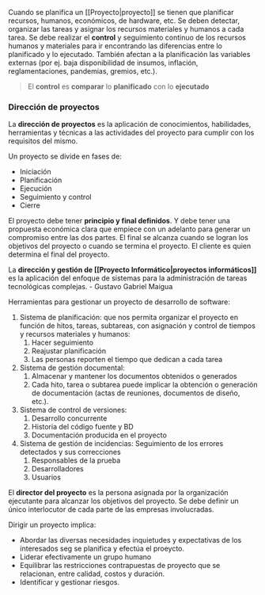 Cuando se planifica un [[Proyecto|proyecto]] se tienen que planificar recursos, humanos, económicos, de hardware, etc. Se deben detectar, organizar las tareas y asignar los recursos materiales y humanos a cada tarea.  Se debe realizar el **control** y seguimiento continuo de los recursos humanos y materiales para ir encontrando las diferencias entre lo planificado y lo ejecutado. También afectan a la planificación las variables externas (por ej. baja disponibilidad de insumos, inflación, reglamentaciones, pandemias, gremios, etc.).

> El **control** es **comparar** lo **planificado** con lo **ejecutado**

### Dirección de proyectos
La **dirección de proyectos** es la aplicación de conocimientos, habilidades, herramientas y técnicas a las actividades del proyecto para cumplir con los requisitos del mismo.

Un proyecto se divide en fases de:
- Iniciación
- Planificación
- Ejecución
- Seguimiento y control
- Cierre

El proyecto debe tener **principio y final definidos**. Y debe tener una propuesta económica clara que empiece con un adelanto para generar un compromiso entre las dos partes. El final se alcanza cuando se logran los objetivos del proyecto o cuando se termina el proyecto. El cliente es quien determina el final del proyecto.

La **dirección y gestión de [[Proyecto Informático|proyectos informáticos]]** es la aplicación del enfoque de sistemas para la administración de tareas tecnológicas complejas. - Gustavo Gabriel Maigua

Herramientas para gestionar un proyecto de desarrollo de software:
1. Sistema de planificación: que nos permita organizar el proyecto en función de hitos, tareas, subtareas, con asignación y control de tiempos y recursos materiales y humanos:
	1. Hacer seguimiento
	2. Reajustar planificación
	3. Las personas reporten el tiempo que dedican a cada tarea
2. Sistema de gestión documental:
	1. Almacenar y mantener los documentos obtenidos o generados
	2. Cada hito, tarea o subtarea puede implicar la obtención o generación de documentación (actas de reuniones, documentos de diseño, etc.).
3. Sistema de control de versiones:
	1. Desarrollo concurrente 
	2. Historia del código fuente y BD
	3. Documentación producida en el proyecto
4. Sistema de gestión de incidencias: Seguimiento de los errores detectados y sus correcciones
	1. Responsables de la prueba
	2. Desarrolladores
	3. Usuarios

El **director del proyecto** es la persona asignada por la organización ejecutante para alcanzar los objetivos del proyecto. Se debe definir un único interlocutor de cada parte de las empresas involucradas.

Dirigir un proyecto implica:
- Abordar las diversas necesidades inquietudes y expectativas de los interesados seg se planifica y efectúa el proeycto.
- Liderar efectivamente un grupo humano
- Equilibrar las restricciones contrapuestas de proyecto que se relacionan, entre calidad, costos y duración.
- Identificar y gestionar riesgos.
